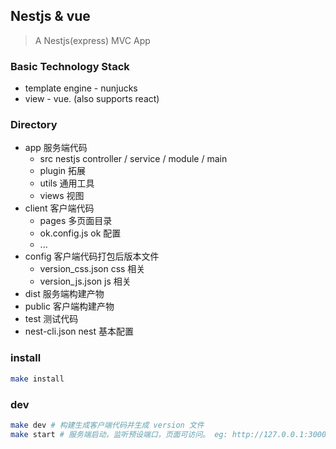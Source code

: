 ## Nestjs & vue

> A Nestjs(express) MVC App

### Basic Technology Stack

- template engine - nunjucks
- view - vue. (also supports react)

### Directory

- app 服务端代码
  - src nestjs controller / service / module / main
  - plugin 拓展
  - utils 通用工具
  - views 视图
- client 客户端代码
  - pages 多页面目录
  - ok.config.js ok 配置
  - ...
- config 客户端代码打包后版本文件
  - version_css.json css 相关
  - version_js.json js 相关
- dist 服务端构建产物
- public 客户端构建产物
- test 测试代码
- nest-cli.json nest 基本配置

### install

```bash
make install
```

### dev

```bash
make dev # 构建生成客户端代码并生成 version 文件
make start # 服务端启动，监听预设端口，页面可访问。 eg: http://127.0.0.1:3000
```